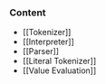 ### Content

- [[Tokenizer]]
- [[Interpreter]]
- [[Parser]]
- [[Literal Tokenizer]]
- [[Value Evaluation]]
